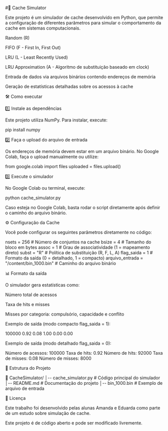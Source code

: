 #🚀 Cache Simulator

Este projeto é um simulador de cache desenvolvido em Python, que permite a configuração de diferentes parâmetros para simular o comportamento da cache em sistemas computacionais.


Random (R)

FIFO (F - First In, First Out)

LRU (L - Least Recently Used)

LRU Approximation (A - Algoritmo de substituição baseado em clock)

Entrada de dados via arquivos binários contendo endereços de memória

Geração de estatísticas detalhadas sobre os acessos à cache

🛠️ Como executar

1️⃣ Instale as dependências

Este projeto utiliza NumPy. Para instalar, execute:

pip install numpy

2️⃣ Faça o upload do arquivo de entrada

Os endereços de memória devem estar em um arquivo binário. No Google Colab, faça o upload manualmente ou utilize:

from google.colab import files
uploaded = files.upload()

3️⃣ Execute o simulador

No Google Colab ou terminal, execute:

python cache_simulator.py

Caso esteja no Google Colab, basta rodar o script diretamente após definir o caminho do arquivo binário.

⚙️ Configuração da Cache

Você pode configurar os seguintes parâmetros diretamente no código:

nsets = 256       # Número de conjuntos na cache
bsize = 4         # Tamanho do bloco em bytes
assoc = 1         # Grau de associatividade (1 = mapeamento direto)
subst = "R"       # Política de substituição (R, F, L, A)
flag_saida = 1    # Formato da saída (0 = detalhado, 1 = compacto)
arquivo_entrada = "/content/bin_1000.bin"  # Caminho do arquivo binário

📊 Formato da saída

O simulador gera estatísticas como:

Número total de acessos

Taxa de hits e misses

Misses por categoria: compulsório, capacidade e conflito

Exemplo de saída (modo compacto flag_saida = 1):

100000 0.92 0.08 1.00 0.00 0.00

Exemplo de saída (modo detalhado flag_saida = 0):

Número de acessos: 100000
Taxa de hits: 0.92   Número de hits: 92000
Taxa de misses: 0.08 Número de misses: 8000

📂 Estrutura do Projeto

📁 CacheSimulator/
│-- cache_simulator.py  # Código principal do simulador
│-- README.md           # Documentação do projeto
│-- bin_1000.bin        # Exemplo de arquivo de entrada

📜 Licença

Este trabalho foi desenvolvido pelas alunas Amanda e Eduarda como parte de um estudo sobre simulação de cache.

Este projeto é de código aberto e pode ser modificado livremente.
